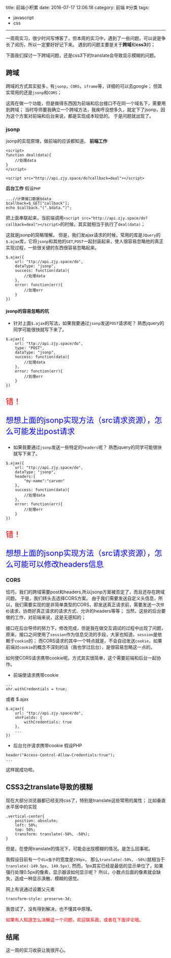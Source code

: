title: 前端小积累
date: 2016-07-17 12:06:18
category: 前端 #分类
tags:
- javascript
- css
---

一周周实习，很少时间写博客了，但本周的实习中，遇到了一些问题，可以说是争长了阅历，所以一定要好好记下来。
遇到的问题主要是关于**跨域**和**css3**的；

下面我们探讨一下跨域问题，还是css3下的translate会导致显示模糊的问题。

<!-- more -->

## 跨域
跨域的方式其实挺多，有`jsonp`，`CORS`，`iframe`等，详细的可以去google；
但其实常用的还是`jsonp`和`CORS`；

这周在做一个功能，但是做得东西因为前端和后台接口不在同一个域名下，需要用到跨域；
当时导师要我确立一个跨域方法，我疾呼没想多久，就定下了jsonp，因为这个方案对前端和后台来说，都是实现成本较低的。
于是问题就出现了。

### jsonp
jsonp的实现原理，做前端的应该都知道。
**前端工作**
```
<script>
function deal(data){
    //处理data
}
</script>
```
```
<script src="http://api.zjy.space/do?callback=deal"></script>
```

**后台工作**
假设`PHP`
```
...//计算接口数据$data
$callback=$_GET["callback"];
echo $callback."(".$data.")";
```

把上面串联起来，当前端调用`<script src="http://api.zjy.space/do?callback=deal"></script>`的时候，其实就相当于执行了`deal(data)`；

这就是jsonp的简略理解。
但是，我们发ajax请求的时候，常用的库是`JQuery`的`$.ajax`库，它将`jsonp`和其他的`GET`,`POST`一起封装起来，使人很容易忽略他的真正实现过程，一些很关键的东西很容易忽略起来。
```
$.ajax({
    url: "ttp://api.zjy.space/do",
    dataType: "jsonp",
    success: function(data){
        //处理data
    },
    error: function(err){
        //处理err
    }
})
```
#### jsonp的容易忽略的坑
* 针对上面`$.ajax`的写法，如果我要通过`jsonp`发送`POST`请求呢？
熟悉jquery的同学可能很快就写下来了。
```
$.ajax({
    url: "ttp://api.zjy.space/do",
    type: "POST",
    dataType: "jsonp",
    success: function(data){
        //处理data
    },
    error: function(err){
        //处理err
    }
})
```
<p style="color:red; font-size: 24px;">错！</p>
<p style="color:blue; font-size: 24px;">想想上面的jsonp实现方法（src请求资源），怎么可能发出post请求</p>

* 如果我要通过`jsonp`发送一些特定的`headers`呢？
熟悉jquery的同学可能很快就写下来了。
```
$.ajax({
    url: "ttp://api.zjy.space/do",
    dataType: "jsonp",
    headers:{
        "my-name":"carven"
    },
    success: function(data){
        //处理data
    },
    error: function(err){
        //处理err
    }
})
```
<p style="color:red; font-size: 24px;">错！</p>
<p style="color:blue; font-size: 24px;">想想上面的jsonp实现方法（src请求资源），怎么可能可以修改headers信息</p>

### CORS
恰巧，我们的跨域需要post和headers,所以jsonp方案被否定了，而且还存在跨域问题。
于是，我们转头去选择CORS方案。
由于我们需要发送自定义头信息，所以，我们需要实现的是非简单类型的CORS，即发送真正请求前，需要发送一次`预检`请求，协商好真正请求的请求方式、允许的headers等等；
当然，这些的后台要做的工作，对前端来说，这是无感知的；

接口在后台导师的努力下，修改完成，但是我在做交互调试的过程中出现了问题，原来，接口之间使用了`session`作为信息交流的手段，大家也知道，`session`是依赖于`cookie`的；
而CORS请求的其中一个特点就是，不会自动发送`cookie`，如果前端对`cookie`的概念不深刻的话（我也学过后台），是很容易忽略这一点的。

如何使CORS请求携带cookie呢。方式其实很简单，这个需要前端和后台一起协作。
* 前端使请求携带cookie
```
...
xhr.withCredentials = true;
```
或者 $.ajax
```
$.ajax({
    url: "ttp://api.zjy.space/do",
    xhrFields: {
        withCredentials: true
    },
    ...
})
```
* 后台允许请求携带cookie
假设PHP
```
header("Access-Control-Allow-Credentials:true");
...
```

这样就成功啦。

## CSS3之translate导致的模糊
现在大部分浏览器都已经支持css了，特别是translate这些常用的属性；
比如垂直水平居中的实现
```
.vertical-center{
    position: absolute;
    left: 50%;
    top: 50%;
    transform: translate(-50%, -50%);
}
```
但是，在使用translate的情况下，可能会出现模糊的情况。是怎么回事呢。

我假设目前有一个`div盒子`的宽度是`299px`，
那么`translate(-50%, -50%)`就相当于`translate(-149.5px, 149.5px)`,
然而，1px其实已经是最低的显示单位了，如果强行处理0.5px的像素，显示器该如何显示呢？
所以，小数点后面的像素就会缺失，造成一种显示涣散、模糊的感觉。

网上有说通过设置父元素
```
transform-style: preserve-3d;
```
我尝试了，没有得到解决，也不懂其中原理。
<p style="color:red">如果有人知道怎么决解这一个问题，欢迎联系我，或者在下面评论哦。</p>

## 结尾
这一周的实习收获让我很开心。